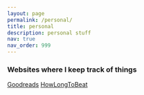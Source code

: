```yaml
---
layout: page
permalink: /personal/
title: personal
description: personal stuff
nav: true
nav_order: 999
---
```


### Websites where I keep track of things

[Goodreads](https://www.goodreads.com/user/show/9244363-kushin)
[HowLongToBeat](https://howlongtobeat.com/user/kushinm)